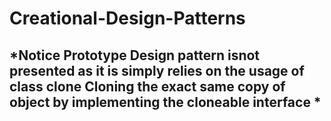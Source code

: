 # Creational-Design-Patterns

## *Notice Prototype Design pattern isnot presented as it is simply relies on the usage of class clone Cloning the exact same copy of object by implementing the cloneable interface *
